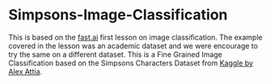# Simpsons-Image-Classification

This is based on the [fast.ai](https://course.fast.ai/) first lesson on image classification. The example covered in the lesson was an academic dataset and we were encourage to try the same on a different dataset. This is a Fine Grained Image Classification based on the Simpsons Characters Dataset from [Kaggle by Alex Attia](https://www.kaggle.com/alexattia/the-simpsons-characters-dataset).

